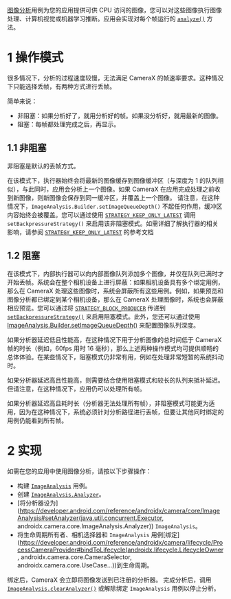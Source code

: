 [图像分析](https://developer.android.com/reference/androidx/camera/core/ImageAnalysis.Analyzer#analyze(androidx.camera.core.ImageProxy))用例为您的应用提供可供 CPU 访问的图像，您可以对这些图像执行图像处理、计算机视觉或机器学习推断。应用会实现对每个帧运行的 [`analyze()`](https://developer.android.com/reference/androidx/camera/core/ImageAnalysis.Analyzer#analyze(androidx.camera.core.ImageProxy)) 方法。

# 1 操作模式

很多情况下，分析的过程速度较慢，无法满足 CameraX 的帧速率要求。这种情况下只能选择丢帧，有两种方式进行丢帧。

简单来说：

+ 非阻塞：如果分析好了，就用分析好的帧。如果没分析好，就用最新的图像。
+ 阻塞：每帧都处理完成之后，再显示。

## 1.1 非阻塞

非阻塞是默认的丢帧方式。

在该模式下，执行器始终会将最新的图像缓存到图像缓冲区（与深度为 1 的队列相似），与此同时，应用会分析上一个图像。如果 CameraX 在应用完成处理之前收到新图像，则新图像会保存到同一缓冲区，并覆盖上一个图像。 请注意，在这种情况下，`ImageAnalysis.Builder.setImageQueueDepth()` 不起任何作用，缓冲区内容始终会被覆盖。您可以通过使用 [`STRATEGY_KEEP_ONLY_LATEST`](https://developer.android.com/reference/androidx/camera/core/ImageAnalysis#STRATEGY_KEEP_ONLY_LATEST) 调用 `setBackpressureStrategy()` 来启用该非阻塞模式。如需详细了解执行器的相关影响，请参阅 [`STRATEGY_KEEP_ONLY_LATEST`](https://developer.android.com/reference/androidx/camera/core/ImageAnalysis#STRATEGY_KEEP_ONLY_LATEST) 的参考文档

## 1.2 阻塞

在该模式下，内部执行器可以向内部图像队列添加多个图像，并仅在队列已满时才开始丢帧。系统会在整个相机设备上进行屏蔽：如果相机设备具有多个绑定用例，那么在 CameraX 处理这些图像时，系统会屏蔽所有这些用例。例如，如果预览和图像分析都已绑定到某个相机设备，那么在 CameraX 处理图像时，系统也会屏蔽相应预览。您可以通过将 [`STRATEGY_BLOCK_PRODUCER`](https://developer.android.com/reference/androidx/camera/core/ImageAnalysis#strategy_block_producer) 传递到 [`setBackpressureStrategy()`](https://developer.android.com/reference/androidx/camera/core/ImageAnalysis.Builder#setBackpressureStrategy(int)) 来启用阻塞模式。此外，您还可以通过使用 [ImageAnalysis.Builder.setImageQueueDepth()](https://developer.android.com/reference/androidx/camera/core/ImageAnalysis.Builder#setImageQueueDepth(int)) 来配置图像队列深度。



如果分析器延迟低且性能高，在这种情况下用于分析图像的总时间低于 CameraX 帧的时长（例如，60fps 用时 16 毫秒），那么上述两种操作模式均可提供顺畅的总体体验。在某些情况下，阻塞模式仍非常有用，例如在处理非常短暂的系统抖动时。

如果分析器延迟高且性能高，则需要结合使用阻塞模式和较长的队列来抵补延迟。但请注意，在这种情况下，应用仍可以处理所有帧。

如果分析器延迟高且耗时长（分析器无法处理所有帧），非阻塞模式可能更为适用，因为在这种情况下，系统必须针对分析路径进行丢帧，但要让其他同时绑定的用例仍能看到所有帧。

# 2 实现

如需在您的应用中使用图像分析，请按以下步骤操作：

- 构建 [`ImageAnalysis`](https://developer.android.com/reference/androidx/camera/core/ImageAnalysis) 用例。
- 创建 [`ImageAnalysis.Analyzer`](https://developer.android.com/reference/androidx/camera/core/ImageAnalysis.Analyzer)。
- [将分析器设为](https://developer.android.com/reference/androidx/camera/core/ImageAnalysis#setAnalyzer(java.util.concurrent.Executor, androidx.camera.core.ImageAnalysis.Analyzer)) `ImageAnalysis`。
- 将生命周期所有者、相机选择器和 `ImageAnalysis` 用例[绑定](https://developer.android.com/reference/androidx/camera/lifecycle/ProcessCameraProvider#bindToLifecycle(androidx.lifecycle.LifecycleOwner, androidx.camera.core.CameraSelector, androidx.camera.core.UseCase...))到生命周期。

绑定后，CameraX 会立即将图像发送到已注册的分析器。 完成分析后，调用 [`ImageAnalysis.clearAnalyzer()`](https://developer.android.com/reference/androidx/camera/core/ImageAnalysis#clearAnalyzer()) 或解除绑定 `ImageAnalysis` 用例以停止分析。